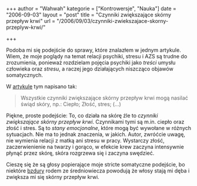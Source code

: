 +++
author = "Wahwah"
kategorie = ["Kontrowersje", "Nauka"]
date = "2006-09-03"
layout = "post"
title = "Czynniki zwiększające skórny przepływ krwi"
url = "/2006/09/03/czynniki-zwiekszajace-skorny-przeplyw-krwi/"

+++

Podoba mi się podejście do sprawy, które znalazłem w jednym artykule. Wiem, że moje poglądy na temat relacji psychiki, stresu i AZS są trudne do zrozumienia, ponieważ rozdzielam pojęcia psychiki jako _treści_ umysłu człowieka oraz _stresu_, a raczej jego działających niszcząco objawów somatycznych.

W [artykule][1] tym napisano tak:

> Wszystkie czynniki zwiększające skórny przepływ krwi mogą nasilać świąd skóry, np.: Ciepło; Złość, stres; (&#8230;)

Piękne, proste podejście: To, co działa na skórę źle to _czynniki zwiększające skórny przepływ krwi_. Czynnikami tymi są m.in. ciepło oraz złość i stres. Są to _stany emocjonalne_, które mogą być wywołane w różnych sytuacjach. Nie ma to jednak znaczenia, w jakich. Autor, zwróćcie uwagę, nie wymienia relacji z matką ani stresu w pracy. Wystarczy złość, zaczerwienienie na twarzy i gorąco, w efekcie krew zaczyna intensywnie płynąć przez skórę, skóra rozgrzewa się i zaczyna swędzieć.

Cieszę się że są głosy popierające moje stricte somatyczne podejście, bo niektóre [bzdury][2] rodem ze średniowiecza powodują że włosy stają mi dęba i zwiększa mi się skórny przepływ krwi.

 [1]: http://www.alergosan.pl/teksty/azs.html
 [2]: http://www.psychiatria.pl/txt/a,4103,0